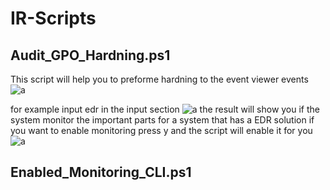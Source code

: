 # IR-Scripts

## Audit_GPO_Hardning.ps1
This script will help you to preforme hardning to the event viewer events
![a](https://github.com/ghosts621/IR-Scripts/blob/main/image/main.png)

for example input edr in the input section 
![a](https://github.com/ghosts621/IR-Scripts/blob/main/image/edr.png)
the result will show you if the system monitor the important parts for a system that has a EDR solution
if you want to enable monitoring press y and the script will enable it for you 
![a](https://github.com/ghosts621/IR-Scripts/blob/main/image/edr1.png)


## Enabled_Monitoring_CLI.ps1
